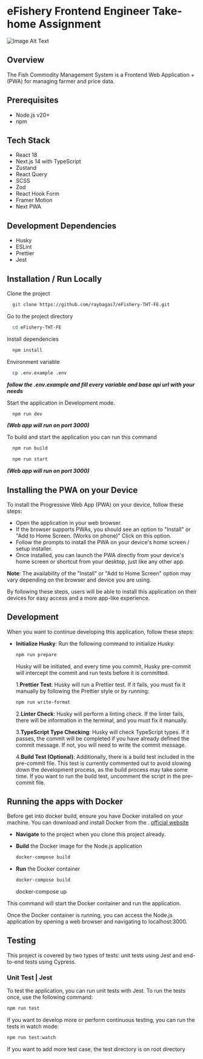 # eFishery Frontend Engineer Take-home Assignment

![Image Alt Text](https://rec-data.kalibrr.com/www.kalibrr.com/logos/PEZPUK35ZY94BS848PDZDKW6XZBJWKGSWYNQ62C7-633a6997.png)

## Overview

The Fish Commodity Management System is a Frontend Web Application + (PWA) for managing farmer and price data.

## Prerequisites

- Node.js v20+
- npm

## Tech Stack

- React 18
- Next.js 14 with TypeScript
- Zustand
- React Query
- SCSS
- Zod
- React Hook Form
- Framer Motion
- Next PWA

## Development Dependencies

- Husky
- ESLint
- Prettier
- Jest

## Installation / Run Locally

Clone the project

```bash
  git clone https://github.com/raybagas7/eFishery-THT-FE.git
```

Go to the project directory

```bash
  cd eFishery-THT-FE
```

Install dependencies

```bash
  npm install
```

Environment variable

```bash
  cp .env.example .env
```

**_follow the .env.example and fill every variable and base api url with your needs_**

Start the application in Development mode.

```bash
  npm run dev
```

**_(Web app will run on port 3000)_**

To build and start the application you can run this command

```bash
  npm run build
```

```bash
  npm run start
```

**_(Web app will run on port 3000)_**

## Installing the PWA on your Device

To install the Progressive Web App (PWA) on your device, follow these steps:

- Open the application in your web browser.
- If the browser supports PWAs, you should see an option to "Install" or "Add to Home Screen. (Works on phone)" Click on this option.
- Follow the prompts to install the PWA on your device's home screen / setup installer.
- Once installed, you can launch the PWA directly from your device's home screen or shortcut from your desktop, just like any other app.

**Note**: The availability of the "Install" or "Add to Home Screen" option may vary depending on the browser and device you are using.

By following these steps, users will be able to install this application on their devices for easy access and a more app-like experience.

## Development

When you want to continue developing this application, follow these steps:

- **Initialize Husky**: Run the following command to initialize Husky:

  ```bash
  npm run prepare
  ```

  Husky will be initiated, and every time you commit, Husky pre-commit will intercept the commit and run tests before it is committed.

  1.**Prettier Test**: Husky will run a Prettier test. If it fails, you must fix it manually by following the Prettier style or by running:

  ```bash
  npm run write-format
  ```

  2.**Linter Check**: Husky will perform a linting check. If the linter fails, there will be information in the terminal, and you must fix it manually.

  3.**TypeScript Type Checking**: Husky will check TypeScript types. If it passes, the commit will be completed if you have already defined the commit message. If not, you will need to write the commit message.

  4.**Build Test (Optional)**: Additionally, there is a build test included in the pre-commit file. This test is currently commented out to avoid slowing down the development process, as the build process may take some time. If you want to run the build test, uncomment the script in the pre-commit file.

## Running the apps with Docker

Before get into docker build, ensure you have Docker installed on your machine. You can download and install Docker from the . [official website](https://www.docker.com)

- **Navigate** to the project when you clone this project already.
- **Build** the Docker image for the Node.js application

  ```bash
  docker-compose build
  ```

- **Run** the Docker container

  ```bash
  docker-compose build
  ```

  docker-compose up

This command will start the Docker container and run the application.

Once the Docker container is running, you can access the Node.js application by opening a web browser and navigating to localhost:3000.

## Testing

This project is covered by two types of tests: unit tests using Jest and end-to-end tests using Cypress.

### Unit Test | Jest

To test the application, you can run unit tests with Jest. To run the tests once, use the following command:

```bash
npm run test
```

If you want to develop more or perform continuous testing, you can run the tests in watch mode:

```bash
npm run test:watch
```

If you want to add more test case, the test directory is on root directory
